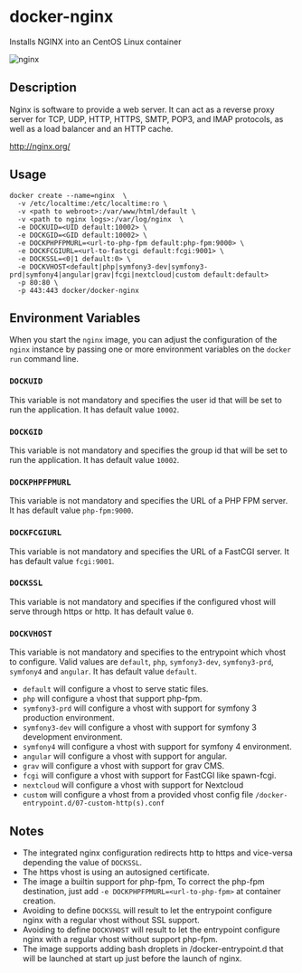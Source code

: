 # docker-nginx
Installs NGINX into an CentOS Linux container

![nginx](https://assets.wp.nginx.com/wp-content/themes/nginx-theme/assets/img//logo.png)

## Description

Nginx is software to provide a web server. It can act as a reverse proxy server for TCP, UDP, HTTP, HTTPS, SMTP, POP3, and IMAP protocols, as well as a load balancer and an HTTP cache.


http://nginx.org/

## Usage

    docker create --name=nginx  \
      -v /etc/localtime:/etc/localtime:ro \
      -v <path to webroot>:/var/www/html/default \
      -v <path to nginx logs>:/var/log/nginx  \
      -e DOCKUID=<UID default:10002> \
      -e DOCKGID=<GID default:10002> \
      -e DOCKPHPFPMURL=<url-to-php-fpm default:php-fpm:9000> \
      -e DOCKFCGIURL=<url-to-fastcgi default:fcgi:9001> \
      -e DOCKSSL=<0|1 default:0> \
      -e DOCKVHOST<default|php|symfony3-dev|symfony3-prd|symfony4|angular|grav|fcgi|nextcloud|custom default:default>
      -p 80:80 \
      -p 443:443 docker/docker-nginx

## Environment Variables

When you start the `nginx` image, you can adjust the configuration of the `nginx` instance by passing one or more environment variables on the `docker run` command line.

### `DOCKUID`

This variable is not mandatory and specifies the user id that will be set to run the application. It has default value `10002`.

### `DOCKGID`

This variable is not mandatory and specifies the group id that will be set to run the application. It has default value `10002`.

### `DOCKPHPFPMURL`

This variable is not mandatory and specifies the URL of a PHP FPM server. It has default value `php-fpm:9000`.

### `DOCKFCGIURL`

This variable is not mandatory and specifies the URL of a FastCGI server. It has default value `fcgi:9001`.

### `DOCKSSL`

This variable is not mandatory and specifies if the configured vhost will serve through https or http. It has default value `0`.

### `DOCKVHOST`

This variable is not mandatory and specifies to the entrypoint which vhost to configure. Valid values are `default`, `php`, `symfony3-dev`, `symfony3-prd`, `symfony4` and `angular`. It has default value `default`.
* `default` will configure a vhost to serve static files.
* `php` will configure a vhost that support php-fpm.
* `symfony3-prd` will configure a vhost with support for symfony 3 production environment.
* `symfony3-dev` will configure a vhost with support for symfony 3 development environment.
* `symfony4` will configure a vhost with support for symfony 4 environment.
* `angular` will configure a vhost with support for angular.
* `grav` will configure a vhost with support for grav CMS.
* `fcgi` will configure a vhost with support for FastCGI like spawn-fcgi.
* `nextcloud` will configure a vhost with support for Nextcloud
* `custom` will configure a vhost from a provided vhost config file `/docker-entrypoint.d/07-custom-http(s).conf`

## Notes

* The integrated nginx configuration redirects http to https and vice-versa depending the value of `DOCKSSL`.
* The https vhost is using an autosigned certificate.
* The image a builtin support for php-fpm, To correct the php-fpm destination, just add `-e DOCKPHPFPMURL=<url-to-php-fpm>` at container creation.
* Avoiding to define `DOCKSSL` will result to let the entrypoint configure nginx with a regular vhost without SSL support.
* Avoiding to define `DOCKVHOST` will result to let the entrypoint configure nginx with a regular vhost without support php-fpm.
* The image supports adding bash droplets in /docker-entrypoint.d that will be launched at start up just before the launch of nginx.

